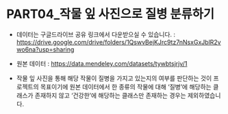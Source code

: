 # PART04_작물 잎 사진으로 질병 분류하기

* 데이터는 구글드라이브 공유 링크에서 다운받으실 수 있습니다. : https://drive.google.com/drive/folders/1QswvBejKJrc9tz7nNsxGxJblR2vwo6na?usp=sharing

* 원본 데이터 : https://data.mendeley.com/datasets/tywbtsjrjv/1
* 작물 잎 사진을 통해 해당 작물이 질병을 가지고 있는지의 여부를 판단하는 것이 프로젝트의 목표이기에 원본 데이터에서 한 종류의 작물에 대해 ‘질병’에 해당하는 클래스가 존재하지 않고 ‘건강한’에 해당하는 클래스만 존재하는 경우는 제외하였습니다.
